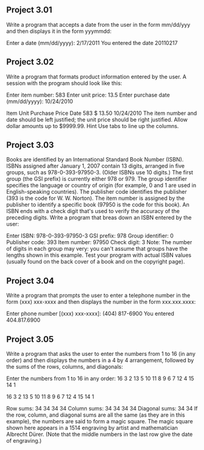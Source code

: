 ## Project 3.01

Write a program that accepts a date from the user in the form mm/dd/yyy and then displays it in the form yyymmdd:

Enter a date (mm/dd/yyyy): 2/17/2011
You entered the date 20110217

## Project 3.02

Write a program that formats product information entered by the user. A session with the program should look like this:

Enter item number: 583
Enter unit price: 13.5
Enter purchase date (mm/dd/yyyy): 10/24/2010

Item            Unit            Purchase
                Price           Date
583             $  13.50        10/24/2010
The item number and date should be left justified; the unit price should be right justified. Allow dollar amounts up to $9999.99. Hint Use tabs to line up the columns.

## Project 3.03

Books are identified by an International Standard Book Number (ISBN). ISBNs assigned after January 1, 2007 contain 13 digits, arranged in five groups, such as 978-0-393-97950-3. (Older ISBNs use 10 digits.) The first group (the GSI prefix) is currently either 978 or 979. The group identifier specifies the language or country of origin (for example, 0 and 1 are used in English-speaking countries). The publisher code identifies the publisher (393 is the code for W. W. Norton). The item number is assigned by the publisher to identify a specific book (97950 is the code for this book). An ISBN ends with a check digit that's used to verify the accuracy of the preceding digits. Write a program that breas down an ISBN entered by the user:

Enter ISBN: 978-0-393-97950-3
GSI prefix: 978
Group identifier: 0
Publisher code: 393
Item number: 97950
Check digit: 3
Note: The number of digits in each group may very: you can't assume that groups have the lengths shown in this example. Test your program with actual ISBN values (usually found on the back cover of a book and on the copyright page).

## Project 3.04

Write a program that prompts the user to enter a telephone number in the form (xxx) xxx-xxxx and then displays the number in the form xxx.xxx.xxxx:

Enter phone number [(xxx) xxx-xxxx]: (404) 817-6900
You entered 404.817.6900

## Project 3.05

Write a program that asks the user to enter the numbers from 1 to 16 (in any order) and then displays the numbers in a 4 by 4 arrangement, followed by the sums of the rows, columns, and diagonals:

Enter the numbers from 1 to 16 in any order:
16 3 2 13 5 10 11 8 9 6 7 12 4 15 14 1

16  3  2 13
 5 10 11  8
 9  6  7 12
 4 15 14  1

Row sums: 34 34 34 34
Column sums: 34 34 34 34
Diagonal sums: 34 34
If the row, column, and diagonal sums are all the same (as they are in this example), the numbers are said to form a magic square. The magic square shown here appears in a 1514 engraving by artist and mathematician Albrecht Dürer. (Note that the middle numbers in the last row give the date of engraving.)
